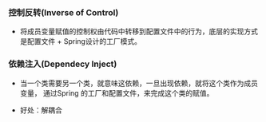 ### 控制反转(Inverse of Control)

- 将成员变量赋值的控制权由代码中转移到配置文件中的行为，底层的实现方式
  是配置文件 + Spring设计的工厂模式。

### 依赖注入(Dependecy Inject)

- 当一个类需要另一个类，就意味这依赖，一旦出现依赖，就将这个类作为成员变量，
  通过Spring 的工厂和配置文件，来完成这个类的赋值。
 
 - 好处：解耦合

